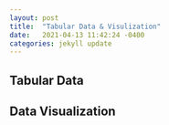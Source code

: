 ```yaml
---
layout: post
title:  "Tabular Data & Visulization"
date:   2021-04-13 11:42:24 -0400
categories: jekyll update
--- 
```


## Tabular Data 

## Data Visualization 
